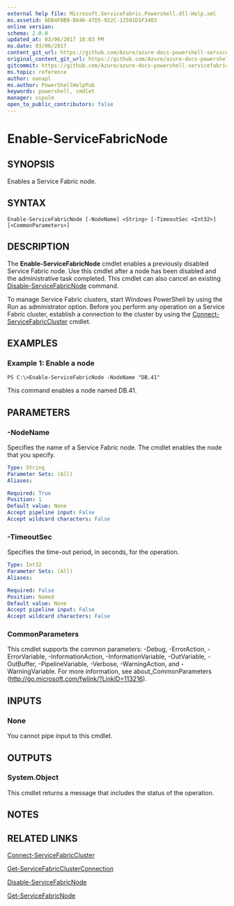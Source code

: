 ```yaml
---
external help file: Microsoft.ServiceFabric.Powershell.dll-Help.xml
ms.assetid: 6DB4FBB9-B046-47D5-922C-12501D1F3403
online version:
schema: 2.0.0
updated_at: 03/06/2017 18:03 PM
ms.date: 03/06/2017
content_git_url: https://github.com/Azure/azure-docs-powershell-servicefabric/blob/master/Service-Fabric-cmdlets/ServiceFabric/vlatest/Enable-ServiceFabricNode.md
original_content_git_url: https://github.com/Azure/azure-docs-powershell-servicefabric/blob/master/Service-Fabric-cmdlets/ServiceFabric/vlatest/Enable-ServiceFabricNode.md
gitcommit: https://github.com/Azure/azure-docs-powershell-servicefabric/blob/ffcf8444837861c6001f2d5cae123000f4dd6044
ms.topic: reference
author: oanapl
ms.author: PowerShellHelpPub
keywords: powershell, cmdlet
manager: vipulm
open_to_public_contributors: false
---
```


# Enable-ServiceFabricNode

## SYNOPSIS
Enables a Service Fabric node.

## SYNTAX

```
Enable-ServiceFabricNode [-NodeName] <String> [-TimeoutSec <Int32>] [<CommonParameters>]
```

## DESCRIPTION
The **Enable-ServiceFabricNode** cmdlet enables a previously disabled Service Fabric node.
Use this cmdlet after a node has been disabled and the administrative task completed.
This cmdlet can also cancel an existing [Disable-ServiceFabricNode](./Disable-ServiceFabricNode.md) command.

To manage Service Fabric clusters, start Windows PowerShell by using the Run as administrator option.
Before you perform any operation on a Service Fabric cluster, establish a connection to the cluster by using the [Connect-ServiceFabricCluster](./Connect-ServiceFabricCluster.md) cmdlet.

## EXAMPLES

### Example 1: Enable a node
```
PS C:\>Enable-ServiceFabricNode -NodeName "DB.41"
```

This command enables a node named DB.41.

## PARAMETERS

### -NodeName
Specifies the name of a Service Fabric node.
The cmdlet enables the node that you specify.

```yaml
Type: String
Parameter Sets: (All)
Aliases: 

Required: True
Position: 1
Default value: None
Accept pipeline input: False
Accept wildcard characters: False
```

### -TimeoutSec
Specifies the time-out period, in seconds, for the operation.

```yaml
Type: Int32
Parameter Sets: (All)
Aliases: 

Required: False
Position: Named
Default value: None
Accept pipeline input: False
Accept wildcard characters: False
```

### CommonParameters
This cmdlet supports the common parameters: -Debug, -ErrorAction, -ErrorVariable, -InformationAction, -InformationVariable, -OutVariable, -OutBuffer, -PipelineVariable, -Verbose, -WarningAction, and -WarningVariable. For more information, see about_CommonParameters (http://go.microsoft.com/fwlink/?LinkID=113216).

## INPUTS

### None
You cannot pipe input to this cmdlet.

## OUTPUTS

### System.Object
This cmdlet returns a message that includes the status of the operation.

## NOTES

## RELATED LINKS

[Connect-ServiceFabricCluster](./Connect-ServiceFabricCluster.md)

[Get-ServiceFabricClusterConnection](./Get-ServiceFabricClusterConnection.md)

[Disable-ServiceFabricNode](./Disable-ServiceFabricNode.md)

[Get-ServiceFabricNode](./Get-ServiceFabricNode.md)
